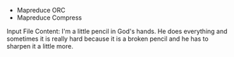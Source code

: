* Mapreduce ORC
* Mapreduce Compress

Input File Content:
I'm a little pencil in God's hands.  He does everything and sometimes it is really hard because it is a broken pencil and he has to sharpen it a little more.